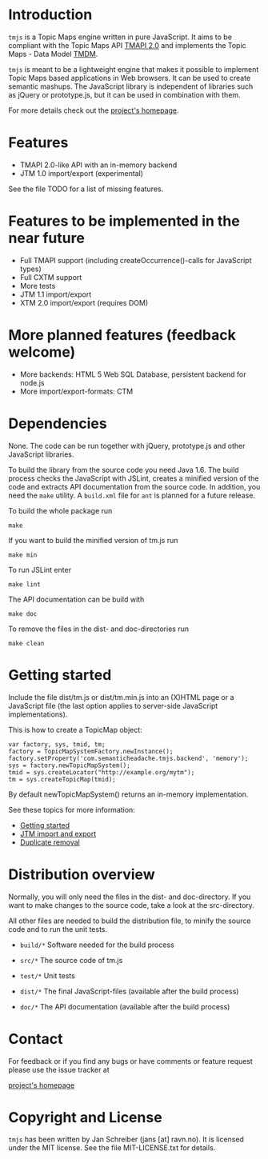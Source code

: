 # Introduction

`tmjs` is a Topic Maps engine written in pure JavaScript. It aims to be
compliant with the Topic Maps API [TMAPI 2.0](http://www.tmapi.org/2.0/)
and implements the Topic Maps - Data Model
[TMDM](http://www.isotopicmaps.org/sam/sam-model/).

`tmjs` is meant to be a lightweight engine that makes it possible to implement
Topic Maps based applications in Web browsers. It can be used to create
semantic mashups. The JavaScript library is independent of libraries such
as jQuery or prototype.js, but it can be used in combination with them.

For more details check out the [project's homepage](https://github.com/jansc/tmjs).


# Features

* TMAPI 2.0-like API with an in-memory backend
* JTM 1.0 import/export (experimental)

See the file TODO for a list of missing features.


# Features to be implemented in the near future

* Full TMAPI support (including createOccurrence()-calls for JavaScript types)
* Full CXTM support
* More tests
* JTM 1.1 import/export
* XTM 2.0 import/export (requires DOM)


# More planned features (feedback welcome)

* More backends: HTML 5 Web SQL Database, persistent backend for node.js
* More import/export-formats: CTM


# Dependencies

None. The code can be run together with jQuery, prototype.js and other
JavaScript libraries.

To build the library from the source code you need Java 1.6. The build
process checks the JavaScript with JSLint, creates a minified version of
the code and extracts API documentation from the source code. In addition,
you need the `make` utility. A `build.xml` file for `ant` is planned for a
future release.

To build the whole package run

    make

If you want to build the minified version of tm.js run

    make min

To run JSLint enter

    make lint

The API documentation can be build with

    make doc

To remove the files in the dist- and doc-directories run

    make clean


# Getting started

Include the file dist/tm.js or dist/tm.min.js into an (X)HTML page or a
JavaScript file (the last option applies to server-side JavaScript
implementations).

This is how to create a TopicMap object:

    var factory, sys, tmid, tm;
    factory = TopicMapSystemFactory.newInstance();
    factory.setProperty('com.semanticheadache.tmjs.backend', 'memory');
    sys = factory.newTopicMapSystem();
    tmid = sys.createLocator("http://example.org/mytm");
    tm = sys.createTopicMap(tmid);

By default newTopicMapSystem() returns an in-memory implementation.

See these topics for more information:

* [Getting started](https://github.com/jansc/tmjs/wiki/getting-started)
* [JTM import and export](https://github.com/jansc/tmjs/wiki/jtm-import-and-export)
* [Duplicate removal](https://github.com/jansc/tmjs/wiki/duplicate-removal)


# Distribution overview

Normally, you will only need the files in the dist- and doc-directory.
If you want to make changes to the source code, take a look at the
src-directory.

All other files are needed to build the distribution file, to minify
the source code and to run the unit tests.

* `build/*`     Software needed for the build process
* `src/*`       The source code of tm.js
* `test/*`      Unit tests

* `dist/*`      The final JavaScript-files (available after the build process)
* `doc/*`       The API documentation (available after the build process)


# Contact

For feedback or if you find any bugs or have comments or feature request
please use the issue tracker at

[project's homepage](https://github.com/jansc/tmjs)


# Copyright and License

`tmjs` has been written by Jan Schreiber (jans [at] ravn.no). It is licensed
under the MIT license. See the file MIT-LICENSE.txt for details.

